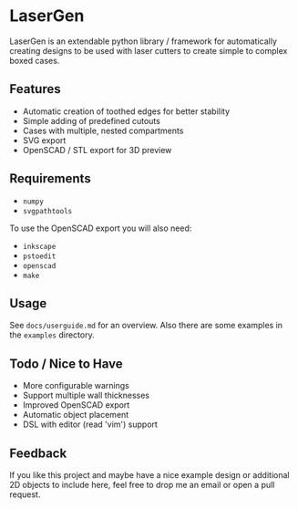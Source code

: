 LaserGen
========

LaserGen is an extendable python library / framework for automatically creating
designs to be used with laser cutters to create simple to complex boxed cases.

Features
--------

* Automatic creation of toothed edges for better stability
* Simple adding of predefined cutouts
* Cases with multiple, nested compartments
* SVG export
* OpenSCAD / STL export for 3D preview

Requirements
------------

* `numpy`
* `svgpathtools`

To use the OpenSCAD export you will also need:

* `inkscape`
* `pstoedit`
* `openscad`
* `make`

Usage
-----

See `docs/userguide.md` for an overview. Also there are some examples in the
`examples` directory.

Todo / Nice to Have
-------------------

* More configurable warnings
* Support multiple wall thicknesses
* Improved OpenSCAD export
* Automatic object placement
* DSL with editor (read 'vim') support

Feedback
--------

If you like this project and maybe have a nice example design or additional 2D
objects to include here, feel free to drop me an email or open a pull request.

